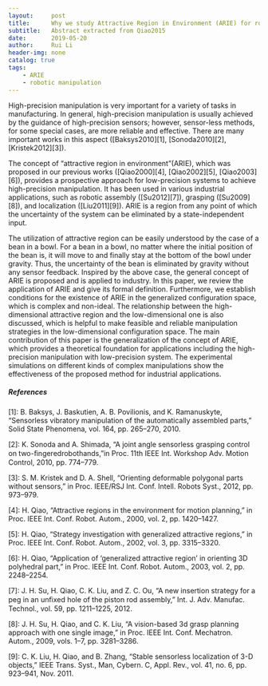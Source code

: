 ```yaml
---
layout:     post
title:      Why we study Attractive Region in Environment (ARIE) for robotic manipulation
subtitle:   Abstract extracted from Qiao2015
date:       2019-05-20
author:     Rui Li
header-img: none
catalog: true
tags:
    - ARIE
    - robotic manipulation
---
```


High-precision manipulation is very important for a variety of tasks in manufacturing. In general, high-precision manipulation is usually achieved by the guidance of high-precision sensors; however, sensor-less methods, for some special cases, are more reliable and effective. There are many important works in this aspect ([Baksys2010][1], [Sonoda2010][2], [Kristek2012][3]). 

The concept of “attractive region in environment”(ARIE), which was proposed in our previous works ([Qiao2000][4], [Qiao2002][5], [Qiao2003][6]), provides a prospective approach for low-precision systems to achieve high-precision manipulation. It has been used in various industrial applications, such as robotic assembly ([Su2012][7]), grasping ([Su2009][8]), and localization ([Liu2011][9]). ARIE is a region from any point of which the uncertainty of the system can be eliminated by a state-independent input.

The utilization of attractive region can be easily understood by the case of a bean in a bowl. For a bean in a bowl, no matter where the initial position of the bean is, it will move to and finally stay at the bottom of the bowl under gravity. Thus, the uncertainty of the bean is eliminated by gravity without any sensor feedback. Inspired by the above case, the general concept of ARIE is proposed and is applied to industry. In this paper, we review the application of ARIE and give its formal definition. Furthermore, we establish conditions for the existence of ARIE in the generalized configuration space, which is complex and non-ideal. The relationship between the high-dimensional attractive region and the low-dimensional one is also discussed, which is helpful to make feasible and reliable manipulation strategies in the low-dimensional configuration space. The main contribution of this paper is the generalization of the concept of ARIE, which provides a theoretical foundation for applications including the high-precision manipulation with low-precision system. The experimental simulations on different kinds of complex manipulations show the effectiveness of the proposed method for industrial applications.



##### References

[1]: B. Baksys, J. Baskutien, A. B. Povilionis, and K. Ramanuskyte, “Sensorless vibratory manipulation of the automatically assembled parts,” Solid State Phenomena, vol. 164, pp. 265–270, 2010. 

[2]: K. Sonoda and A. Shimada, “A joint angle sensorless grasping control on two-ﬁngeredrobothands,”in Proc. 11th IEEE Int. Workshop Adv. Motion Control, 2010, pp. 774–779. 

[3]:  S. M. Kristek and D. A. Shell, “Orienting deformable polygonal parts without sensors,” in Proc. IEEE/RSJ Int. Conf. Intell. Robots Syst., 2012, pp. 973–979. 

[4]: H. Qiao, “Attractive regions in the environment for motion planning,” in Proc. IEEE Int. Conf. Robot. Autom., 2000, vol. 2, pp. 1420–1427. 

[5]:  H. Qiao, “Strategy investigation with generalized attractive regions,” in Proc. IEEE Int. Conf. Robot. Autom., 2002, vol. 3, pp. 3315–3320. 

[6]: H. Qiao, “Application of ‘generalized attractive region’ in orienting 3D polyhedral part,” in Proc. IEEE Int. Conf. Robot. Autom., 2003, vol. 2, pp. 2248–2254. 

[7]: J. H. Su, H. Qiao, C. K. Liu, and Z. C. Ou, “A new insertion strategy for a peg in an unﬁxed hole of the piston rod assembly,” Int. J. Adv. Manufac. Technol., vol. 59, pp. 1211–1225, 2012. 

[8]:  J. H. Su, H. Qiao, and C. K. Liu, “A vision-based 3d grasp planning approach with one single image,” in Proc. IEEE Int. Conf. Mechatron. Autom., 2009, vols. 1–7, pp. 3281–3286. 

[9]: C. K. Liu, H. Qiao, and B. Zhang, “Stable sensorless localization of 3-D objects,” IEEE Trans. Syst., Man, Cybern. C, Appl. Rev., vol. 41, no. 6, pp. 923–941, Nov. 2011. 